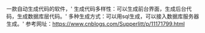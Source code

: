 一款自动生成代码的软件，'
	生成代码多样性：可以生成前台界面，生成后台代码，生成数据库层代码。'
	多种生成方式：可以用sql生成，可以接入数据库服务器生成。'
参考网址：https://www.cnblogs.com/Supperlitt/p/11171799.html
